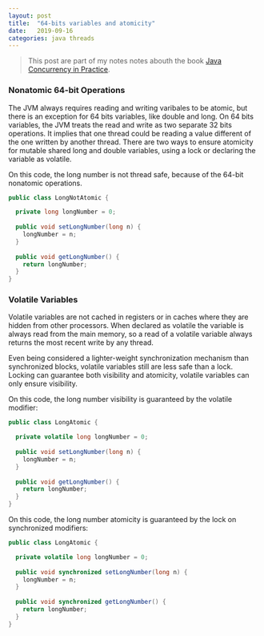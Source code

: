 ```yaml
---
layout: post
title:  "64-bits variables and atomicity"
date:   2019-09-16
categories: java threads
---
```


> This post are part of my notes notes abouth the book [Java Concurrency in Practice](http://jcip.net/). 

### Nonatomic 64-bit Operations
The JVM always requires reading and writing varibales to be atomic, but there is an exception for 64 bits variables, like double and long. On 64 bits variables, the JVM treats the read and write as two separate 32 bits operations. It implies that one thread could be reading a value different of the one written by another thread. There are two ways to ensure atomicity for mutable shared long and double variables, using a lock or declaring the variable as volatile.

On this code, the long number is not thread safe, because of the 64-bit nonatomic operations.
```java
public class LongNotAtomic {

  private long longNumber = 0;
 
  public void setLongNumber(long n) {
    longNumber = n;
  }
 
  public void getLongNumber() {
    return longNumber;
  }
}
```

### Volatile Variables
Volatile variables are not cached in registers or in caches where they are hidden from other processors. When declared as volatile the variable is always read from the main memory, so a read of a volatile variable always returns the most recent write by any thread. 

Even being considered a lighter-weight synchronization mechanism than synchronized blocks, volatile variables still are less safe than a lock. Locking can guarantee both visibility and atomicity, volatile variables can only ensure visibility.

On this code, the long number visibility is guaranteed by the volatile modifier:
```java
public class LongAtomic {

  private volatile long longNumber = 0;
 
  public void setLongNumber(long n) {
    longNumber = n;
  }
 
  public void getLongNumber() {
    return longNumber;
  }
}
```

On this code, the long number atomicity is guaranteed by the lock on synchronized modifiers:
```java
public class LongAtomic {

  private volatile long longNumber = 0;
 
  public void synchronized setLongNumber(long n) {
    longNumber = n;
  }
 
  public void synchronized getLongNumber() {
    return longNumber;
  }
}
```